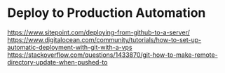 # Deploy to Production Automation

<https://www.sitepoint.com/deploying-from-github-to-a-server/>
<https://www.digitalocean.com/community/tutorials/how-to-set-up-automatic-deployment-with-git-with-a-vps>
<https://stackoverflow.com/questions/1433870/git-how-to-make-remote-directory-update-when-pushed-to>
